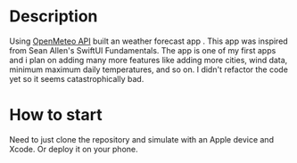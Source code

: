 #  **Description**
  Using [OpenMeteo API](https://open-meteo.com) built an weather forecast app . This app was inspired from Sean Allen's SwiftUI Fundamentals. The app is one of my first apps and i plan on adding many more features like adding more cities, wind data, minimum maximum daily temperatures, and so on. I didn't refactor the code yet so it seems catastrophically bad.

# How to start
  Need to just clone the repository and simulate with an Apple device and Xcode. Or deploy it on your phone.


